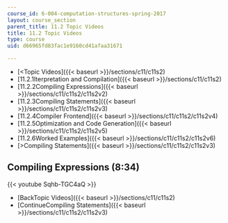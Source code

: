 ```yaml
---
course_id: 6-004-computation-structures-spring-2017
layout: course_section
parent_title: 11.2 Topic Videos
title: 11.2 Topic Videos
type: course
uid: d66965fd83fac1e9160cd41afaa31671

---
```


*   [<Topic Videos]({{< baseurl >}}/sections/c11/c11s2)
*   [11.2.1Iterpretation and Compilation]({{< baseurl >}}/sections/c11/c11s2)
*   [11.2.2Compiling Expressions]({{< baseurl >}}/sections/c11/c11s2/c11s2v2)
*   [11.2.3Compiling Statements]({{< baseurl >}}/sections/c11/c11s2/c11s2v3)
*   [11.2.4Compiler Frontend]({{< baseurl >}}/sections/c11/c11s2/c11s2v4)
*   [11.2.5Optimization and Code Generation]({{< baseurl >}}/sections/c11/c11s2/c11s2v5)
*   [11.2.6Worked Examples]({{< baseurl >}}/sections/c11/c11s2/c11s2v6)
*   [\>Compiling Statements]({{< baseurl >}}/sections/c11/c11s2/c11s2v3)

Compiling Expressions (8:34)
----------------------------

{{< youtube Sqhb-TGC4aQ >}}

*   [BackTopic Videos]({{< baseurl >}}/sections/c11/c11s2)
*   [ContinueCompiling Statements]({{< baseurl >}}/sections/c11/c11s2/c11s2v3)
